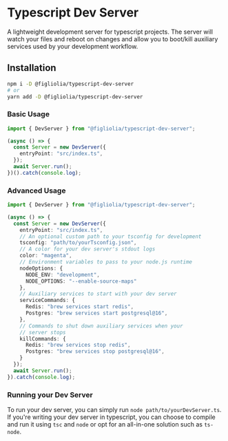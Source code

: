 # Typescript Dev Server
A lightweight development server for typescript projects. The server will watch your files and reboot on changes and allow you to boot/kill auxiliary services used by your development workflow.

## Installation
```bash
npm i -D @figliolia/typescript-dev-server
# or
yarn add -D @figliolia/typescript-dev-server
```

### Basic Usage
```typescript
import { DevServer } from "@figliolia/typescript-dev-server";

(async () => {
  const Server = new DevServer({
    entryPoint: "src/index.ts",
  });
  await Server.run();
})().catch(console.log);
```

### Advanced Usage
```typescript
import { DevServer } from "@figliolia/typescript-dev-server";

(async () => {
  const Server = new DevServer({
    entryPoint: "src/index.ts",
    // An optional custom path to your tsconfig for development 
    tsconfig: "path/to/yourTsconfig.json",
    // A color for your dev server's stdout logs
    color: "magenta",
    // Environment variables to pass to your node.js runtime
    nodeOptions: {
      NODE_ENV: "development",
      NODE_OPTIONS: "--enable-source-maps"
    },
    // Auxiliary services to start with your dev server
    serviceCommands: {
      Redis: "brew services start redis",
      Postgres: "brew services start postgresql@16",
    },
    // Commands to shut down auxiliary services when your
    // server stops
    killCommands: {
      Redis: "brew services stop redis",
      Postgres: "brew services stop postgresql@16",
    }
  });
  await Server.run();
}).catch(console.log);
```

### Running your Dev Server
To run your dev server, you can simply run `node path/to/yourDevServer.ts`. If you're writing your dev server in typescript, you can choose to compile and run it using `tsc` and `node` or opt for an all-in-one solution such as `ts-node`.